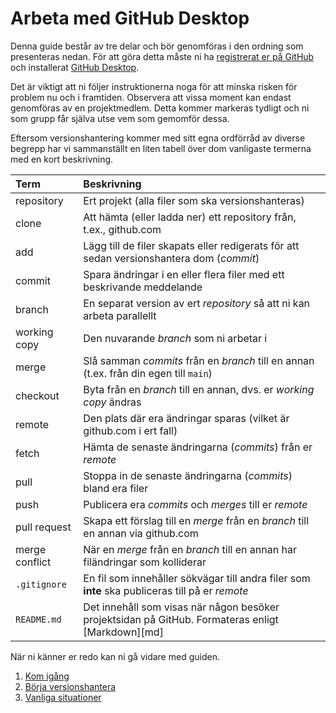 # Arbeta med GitHub Desktop

Denna guide består av tre delar och bör genomföras i den ordning som presenteras
nedan. För att göra detta måste ni ha [registrerat er på GitHub](https://github.com/join) och installerat [GitHub Desktop](https://desktop.github.com).

Det är viktigt att ni följer instruktionerna noga för att minska risken för
problem nu och i framtiden. Observera att vissa moment kan endast genomföras av
en projektmedlem. Detta kommer markeras tydligt och ni som grupp får själva utse
vem som gemomför dessa.

Eftersom versionshantering kommer med sitt egna ordförråd av diverse begrepp har
vi sammanställt en liten tabell över dom vanligaste termerna med en kort
beskrivning.

| Term           | Beskrivning                                                                                       |
|:---------------|:--------------------------------------------------------------------------------------------------|
| repository     | Ert projekt (alla filer som ska versionshanteras)                                                 |
| clone          | Att hämta (eller ladda ner) ett repository från, t.ex., github.com                                |
| add            | Lägg till de filer skapats eller redigerats för att sedan versionshantera dom (*commit*)          |
| commit         | Spara ändringar i en eller flera filer med ett beskrivande meddelande                             |
| branch         | En separat version av ert *repository* så att ni kan arbeta parallellt                            |
| working copy   | Den nuvarande *branch* som ni arbetar i                                                           |
| merge          | Slå samman *commits* från en *branch* till en annan (t.ex. från din egen till `main`)             |
| checkout       | Byta från en *branch* till en annan, dvs. er *working copy* ändras                                |
| remote         | Den plats där era ändringar sparas (vilket är github.com i ert fall)                              |
| fetch          | Hämta de senaste ändringarna (*commits*) från er *remote*                                         |
| pull           | Stoppa in de senaste ändringarna (*commits*) bland era filer                                      |
| push           | Publicera era *commits* och *merges* till er *remote*                                             |
| pull request   | Skapa ett förslag till en *merge* från en *branch* till en annan via github.com                   |
| merge conflict | När en *merge* från en *branch* till en annan har filändringar som kolliderar                     |
| `.gitignore`   | En fil som innehåller sökvägar till andra filer som **inte** ska publiceras till på er *remote*   |
| `README.md`    | Det innehåll som visas när någon besöker projektsidan på GitHub. Formateras enligt [Markdown][md] |

När ni känner er redo kan ni gå vidare med guiden.

1. [Kom igång](getting-started.md)
2. [Börja versionshantera](how-to-version-control.md)
3. [Vanliga situationer](common-situations.md)
